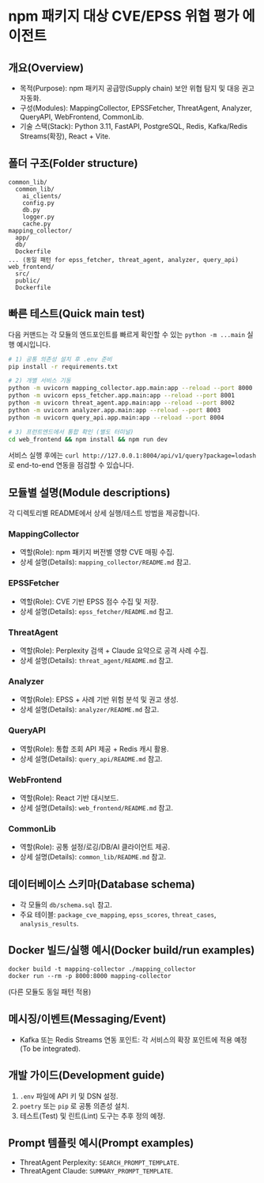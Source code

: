 # npm 패키지 대상 CVE/EPSS 위협 평가 에이전트
## 개요(Overview)
- 목적(Purpose): npm 패키지 공급망(Supply chain) 보안 위협 탐지 및 대응 권고 자동화.
- 구성(Modules): MappingCollector, EPSSFetcher, ThreatAgent, Analyzer, QueryAPI, WebFrontend, CommonLib.
- 기술 스택(Stack): Python 3.11, FastAPI, PostgreSQL, Redis, Kafka/Redis Streams(확장), React + Vite.

## 폴더 구조(Folder structure)
```
common_lib/
  common_lib/
    ai_clients/
    config.py
    db.py
    logger.py
    cache.py
mapping_collector/
  app/
  db/
  Dockerfile
... (동일 패턴 for epss_fetcher, threat_agent, analyzer, query_api)
web_frontend/
  src/
  public/
  Dockerfile
```

## 빠른 테스트(Quick main test)
다음 커맨드는 각 모듈의 엔드포인트를 빠르게 확인할 수 있는 `python -m ...main` 실행 예시입니다.

```bash
# 1) 공통 의존성 설치 후 .env 준비
pip install -r requirements.txt

# 2) 개별 서비스 기동
python -m uvicorn mapping_collector.app.main:app --reload --port 8000
python -m uvicorn epss_fetcher.app.main:app --reload --port 8001
python -m uvicorn threat_agent.app.main:app --reload --port 8002
python -m uvicorn analyzer.app.main:app --reload --port 8003
python -m uvicorn query_api.app.main:app --reload --port 8004

# 3) 프런트엔드에서 통합 확인 (별도 터미널)
cd web_frontend && npm install && npm run dev
```

서비스 실행 후에는 `curl http://127.0.0.1:8004/api/v1/query?package=lodash` 로 end-to-end 연동을 점검할 수 있습니다.

## 모듈별 설명(Module descriptions)
각 디렉토리별 README에서 상세 실행/테스트 방법을 제공합니다.

### MappingCollector
- 역할(Role): npm 패키지 버전별 영향 CVE 매핑 수집.
- 상세 설명(Details): `mapping_collector/README.md` 참고.

### EPSSFetcher
- 역할(Role): CVE 기반 EPSS 점수 수집 및 저장.
- 상세 설명(Details): `epss_fetcher/README.md` 참고.

### ThreatAgent
- 역할(Role): Perplexity 검색 + Claude 요약으로 공격 사례 수집.
- 상세 설명(Details): `threat_agent/README.md` 참고.

### Analyzer
- 역할(Role): EPSS + 사례 기반 위험 분석 및 권고 생성.
- 상세 설명(Details): `analyzer/README.md` 참고.

### QueryAPI
- 역할(Role): 통합 조회 API 제공 + Redis 캐시 활용.
- 상세 설명(Details): `query_api/README.md` 참고.

### WebFrontend
- 역할(Role): React 기반 대시보드.
- 상세 설명(Details): `web_frontend/README.md` 참고.

### CommonLib
- 역할(Role): 공통 설정/로깅/DB/AI 클라이언트 제공.
- 상세 설명(Details): `common_lib/README.md` 참고.

## 데이터베이스 스키마(Database schema)
- 각 모듈의 `db/schema.sql` 참고.
- 주요 테이블: `package_cve_mapping`, `epss_scores`, `threat_cases`, `analysis_results`.

## Docker 빌드/실행 예시(Docker build/run examples)
```
docker build -t mapping-collector ./mapping_collector
docker run --rm -p 8000:8000 mapping-collector
```
(다른 모듈도 동일 패턴 적용)

## 메시징/이벤트(Messaging/Event)
- Kafka 또는 Redis Streams 연동 포인트: 각 서비스의 확장 포인트에 적용 예정(To be integrated).

## 개발 가이드(Development guide)
1. `.env` 파일에 API 키 및 DSN 설정.
2. `poetry` 또는 `pip` 로 공통 의존성 설치.
3. 테스트(Test) 및 린트(Lint) 도구는 추후 정의 예정.

## Prompt 템플릿 예시(Prompt examples)
- ThreatAgent Perplexity: `SEARCH_PROMPT_TEMPLATE`.
- ThreatAgent Claude: `SUMMARY_PROMPT_TEMPLATE`.

